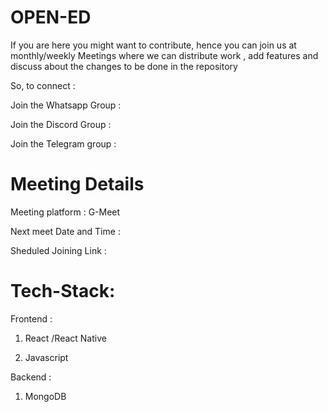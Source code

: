 # OPEN-ED

If you are here you might want to contribute, hence you can join us at monthly/weekly Meetings where we can distribute work , add features and discuss about the changes to be done in the repository

So, to connect :

Join the Whatsapp Group : 

Join the Discord Group : 

Join the Telegram group : 

# Meeting Details
Meeting platform : G-Meet

Next meet Date and Time : 

Sheduled Joining Link :

# Tech-Stack:

Frontend : 

1. React /React Native

2. Javascript

Backend : 
1. MongoDB
